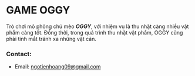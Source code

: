 # GAME OGGY
Trò chơi mô phỏng chú mèo ***OGGY***, với nhiệm vụ là thu nhặt càng nhiều vật phẩm càng tốt. Đồng thời, trong quá trình thu nhặt vật phẩm, OGGY cũng phải tinh mắt tránh xa những vật cản.

### Contact:
- Email: ngotienhoang09@gmail.com
